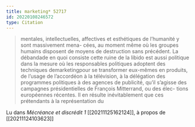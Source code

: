 ```yaml
---
title: marketing* 52717
id: 20220108246572
type: Citation
---
```


> mentales, intellectuelles, affectives et esthétiques de l’humanité y sont massivement mena- cées, au moment même où les groupes humains disposent de moyens de destruction sans précédent. La débandade en quoi consiste cette ruine de la libido est aussi politique dans la mesure où les responsables politiques adoptent des techniques demarketingpour se transformer eux-mêmes en produits, de l’usage de l’accordéon à la télévision, à la délégation des programmes politiques à des agences de publicité, qu’il s’agisse des campagnes présidentielles de François Mitterrand, ou des élec- tions européennes récentes. Il en résulte inévitablement que ces prétendants à la représentation du

Lu dans *Mécréance et discrédit 1* [[20211125162124]], à propos de [[20211124103623]]